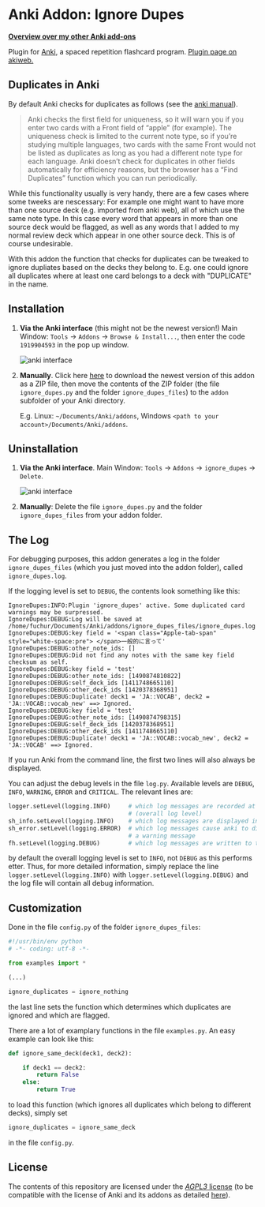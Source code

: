 # Anki Addon: Ignore Dupes

**[Overview over my other Anki add-ons](http://www.lieret.net/opensource/#anki)**

Plugin for [Anki](https://apps.ankiweb.net/), a spaced repetition flashcard program. [Plugin page on akiweb.](https://ankiweb.net/shared/info/1919904593)

## Duplicates in Anki

By default Anki checks for duplicates as follows (see the [anki manual](https://apps.ankiweb.net/docs/manual.html#adding-cards-and-notes)).


> Anki checks the first field for uniqueness, so it will warn you if you enter two cards with a Front field of “apple” (for example). The uniqueness check is limited to the current note type, so if you’re studying multiple languages, two cards with the same Front would not be listed as duplicates as long as you had a different note type for each language.
> Anki doesn’t check for duplicates in other fields automatically for efficiency reasons, but the browser has a “Find Duplicates” function which you can run periodically.

While this functionality usually is very handy, there are a few cases where some tweeks are nescessary: For example one might want to have more than one source deck (e.g. imported from anki web), all of which use the same note type. In this case every word that appears in more than one source deck would be flagged, as well as any words that I added to my normal review deck which appear in one other source deck. 
This is of course undesirable. 

With this addon the function that checks for duplicates can be tweaked to ignore dupliates based on the decks they belong to. E.g. one could ignore all duplicates where at least one card belongs to a deck with "DUPLICATE" in the name.

## Installation 

1. **Via the Anki interface** (this might not be the newest version!) Main Window: ```Tools``` → ```Addons``` → ```Browse & Install...```, then enter the code ```1919904593``` in the pop up window.

   ![anki interface](https://cloud.githubusercontent.com/assets/13602468/24506940/6d3a1d42-155f-11e7-8d7c-fd99f074953f.png)

2. **Manually**. Click here [here](https://github.com/klieret/anki-ignore-dupes/archive/master.zip) to download the newest version of this addon as a ZIP file, then move the contents of the ZIP folder (the file ```ignore_dupes.py``` and the folder ```ignore_dupes_files```) to the ```addon``` subfolder of your Anki directory. 

   E.g. Linux: ```~/Documents/Anki/addons```, Windows ```<path to your account>/Documents/Anki/addons```.

## Uninstallation

1. **Via the Anki interface**. Main Window: ```Tools``` → ```Addons``` → ```ignore_dupes``` → ```Delete```.

   ![anki interface](https://cloud.githubusercontent.com/assets/13602468/24505076/e39723ce-1558-11e7-9f3c-e379f6321a55.png)

2. **Manually**: Delete the file ```ignore_dupes.py``` and the folder ```ignore_dupes_files``` from your addon folder.

## The Log

For debugging purposes, this addon generates a log in the folder ```ignore_dupes_files``` (which you just moved into the addon folder), called ```ignore_dupes.log```. 

If the logging level is set to ```DEBUG```, the contents look something like this:

    IgnoreDupes:INFO:Plugin 'ignore_dupes' active. Some duplicated card warnings may be surpressed.
    IgnoreDupes:DEBUG:Log will be saved at /home/fuchur/Documents/Anki/addons/ignore_dupes_files/ignore_dupes.log
    IgnoreDupes:DEBUG:key field = '<span class="Apple-tab-span" style="white-space:pre"> </span>一般的に言って'
    IgnoreDupes:DEBUG:other_note_ids: []
    IgnoreDupes:DEBUG:Did not find any notes with the same key field checksum as self.
    IgnoreDupes:DEBUG:key field = 'test'
    IgnoreDupes:DEBUG:other_note_ids: [1490874810822]
    IgnoreDupes:DEBUG:self_deck_ids [1411748665110]
    IgnoreDupes:DEBUG:other_deck_ids [1420378368951]
    IgnoreDupes:DEBUG:Duplicate! deck1 = 'JA::VOCAB', deck2 = 'JA::VOCAB::vocab_new' ==> Ignored.
    IgnoreDupes:DEBUG:key field = 'test'
    IgnoreDupes:DEBUG:other_note_ids: [1490874798315]
    IgnoreDupes:DEBUG:self_deck_ids [1420378368951]
    IgnoreDupes:DEBUG:other_deck_ids [1411748665110]
    IgnoreDupes:DEBUG:Duplicate! deck1 = 'JA::VOCAB::vocab_new', deck2 = 'JA::VOCAB' ==> Ignored.
    
If you run Anki from the command line, the first two lines will also always be displayed.

You can adjust the debug levels in the file ```log.py```. Available levels are ```DEBUG```, ```INFO```, ```WARNING```, ```ERROR``` and ```CRITICAL```. The relevant lines are:

```python
logger.setLevel(logging.INFO)     # which log messages are recorded at all
                                  # (overall log level)
sh_info.setLevel(logging.INFO)    # which log messages are displayed in the command line
sh_error.setLevel(logging.ERROR)  # which log messages cause anki to display 
                                  # a warning message
fh.setLevel(logging.DEBUG)        # which log messages are written to the log file
```

by default the overall logging level is set to ```INFO```, not ```DEBUG``` as this performs etter. Thus, for more detailed information, simply replace the line ```logger.setLevel(logging.INFO)``` with ```logger.setLevel(logging.DEBUG)``` and the log file will contain all debug information.

## Customization

Done in the file ```config.py``` of the folder ```ignore_dupes_files```:

```python
#!/usr/bin/env python
# -*- coding: utf-8 -*-

from examples import *

(...)

ignore_duplicates = ignore_nothing
```

the last line sets the function which determines which duplicates are ignored and which are flagged. 

There are a lot of examplary functions in the file ```examples.py```.
An easy example can look like this:
    
```python
def ignore_same_deck(deck1, deck2):

    if deck1 == deck2:
        return False
    else:
        return True
```

to load this function (which ignores all duplicates which belong to different decks), simply set

```python
ignore_duplicates = ignore_same_deck
```
    
in the file ```config.py```.

## License

The contents of this repository are licensed under the [*AGPL3* license](https://choosealicense.com/licenses/agpl-3.0/) (to be compatible with the license of Anki and its addons as detailed [here](https://ankiweb.net/account/terms)).

